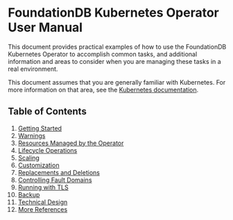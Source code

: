 # FoundationDB Kubernetes Operator User Manual

This document provides practical examples of how to use the FoundationDB Kubernetes Operator to accomplish common tasks, and additional information and areas to consider when you are managing these tasks in a real environment.

This document assumes that you are generally familiar with Kubernetes. For more information on that area, see the [Kubernetes documentation](https://kubernetes.io/docs/home/).

## Table of Contents

1. [Getting Started](getting_started.md)
1. [Warnings](warnings.md)
1. [Resources Managed by the Operator](resources.md)
1. [Lifecycle Operations](operations.md)
1. [Scaling](scaling.md)
1. [Customization](customization.md)
1. [Replacements and Deletions](replacements_and_deletions.md)
1. [Controlling Fault Domains](fault_domains.md)
1. [Running with TLS](tls.md)
1. [Backup](backup.md)
1. [Technical Design](technical_design.md)
1. [More References](more.md)

